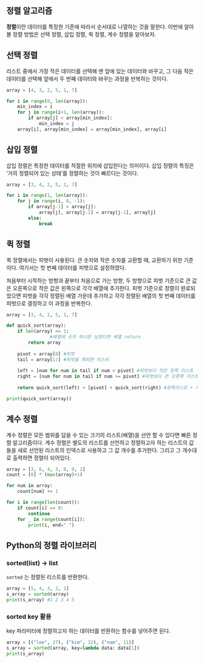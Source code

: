 ## 정렬 알고리즘

**정렬**이란 데이터를 특정한 기준에 따라서 순서대로 나열하는 것을 말한다. 이번에 알아볼 정렬 방법은 선택 정렬, 삽입 정렬, 퀵 정렬, 계수 정렬을 알아보자.

## 선택 정렬

리스트 중에서 가장 작은 데이터를 선택해 맨 앞에 있는 데이터와 바꾸고, 그 다음 작은 데이터를 선택해 앞에서 두 번째 데이터와 바꾸는 과정을 반복하는 것이다.

```python
array = [4, 3, 2, 5, 1, 7]

for i in range(0, len(array)):
    min_index = i
    for j in range(i+1, len(array)):
        if array[j] < array[min_index]:
            min_index = j
    array[i], array[min_index] = array[min_index], array[i]
```

## 삽입 정렬

삽입 정렬은 특정한 데이터를 적절한 위치에 삽입한다는 의미이다. 삽입 정렬의 특징은 ‘거의 정렬되어 있는 상태’를 정렬하는 것이 빠르다는 것이다.

```python
array = [3, 4, 2, 5, 1, 7]

for i in range(1, len(array)):
    for j in range(i, 0, -1):
        if array[j-1] > array[j]:
            array[j], array[j-1] = array[j-1], array[j]
        else:
            break
```

## 퀵 정렬

퀵 정렬에서는 피벗이 사용된다. 큰 숫자와 작은 숫자를 교환할 때, 교환하기 위한 기준이다. 여기서는 첫 번째 데이터를 피벗으로 설정하였다.

처음부터 시작하는 방향과 끝부터 처음으로 가는 방향, 두 방향으로 피벗 기준으로 큰 값은 오른쪽으로 작은 값은 왼쪽으로 각각 배열에 추가한다.  피벗 기준으로 정렬이 완료되었으면 피벗을 각각 정렬된 배열 가운데 추가하고 각각 정렬된 배열의 첫 번째 데이터를 피벗으로 결정하고 이 과정을 반복한다. 

```python
array = [3, 4, 2, 5, 1, 7]

def quick_sort(array):
    if len(array) <= 1:
				#배열에 숫자 하나만 남았다면 배열 return
        return array
    
    pivot = array[0] #피벗
    tail = array[1:] #피벗을 제외한 리스트
    
    left = [num for num in tail if num < pivot] #피벗보다 작은 왼쪽 리스트
    right = [num for num in tail if num >= pivot] #피벗보다 큰 오른쪽 리스트
    
    return quick_sort(left) + [pivot] + quick_sort(right) #왼쪽리스트 + 피벗 + 오른쪽리스트

print(quick_sort(array))
```

## 계수 정렬

계수 정렬은 모든 범위를 담을 수 있는 크기의 리스트(배열)을 선언 할 수 있다면 빠른 정렬 알고리즘이다. 계수 정렬은 별도의 리스트를 선언하고 정렬하고자 하는 리스트의 값들을 새로 선언된 리스트의 인덱스로 사용하고 그 값 개수를 추가한다. 그리고 그 개수대로 출력하면 정렬이 되어있다.

```python
array = [3, 6, 4, 3, 8, 9, 2]
count = [0] * (max(array)+1)

for num in array:
    count[num] += 1

for i in range(len(count)):
    if count[i] == 0:
        continue
    for _ in range(count[i]):
        print(i, end=" ")
```

## Python의 정렬 라이브러리

### sorted(list) → list

`sorted` 는 정렬된 리스트를 반환한다. 

```python
array = [5, 4, 3, 2, 1]
s_array = sorted(array)
print(s_array) #1 2 3 4 5
```

### sorted key 활용

key 파라미터에 정렬하고자 하는 데이터를 반환하는 함수를 넣어주면 된다.

```python
array = [("lee", 27), ("kim", 32), ("nam", 11)]
s_array = sorted(array, key=lambda data: data[1])
print(s_array)
```